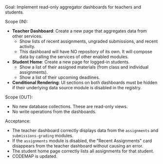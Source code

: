 Goal: Implement read-only aggregator dashboards for teachers and students.

Scope (IN):
- **Teacher Dashboard**: Create a new page that aggregates data from other services.
  - Show lists of recent assignments, ungraded submissions, and recent activity.
  - This dashboard will have NO repository of its own. It will compose data by calling the services of other enabled modules.
- **Student Home**: Create a new page for logged-in students.
  - Show a list of their assigned materials (from class and individual assignments).
  - Show a list of their upcoming deadlines.
- **Conditional Rendering**: UI sections on both dashboards must be hidden if their underlying data source module is disabled in the registry.

Scope (OUT):
- No new database collections. These are read-only views.
- No write operations from the dashboards.

Acceptance:
- The teacher dashboard correctly displays data from the `assignments` and `submissions-grading` modules.
- If the `assignments` module is disabled, the "Recent Assignments" card disappears from the teacher dashboard without causing an error.
- The student home page correctly lists all assignments for that student.
- CODEMAP is updated.
